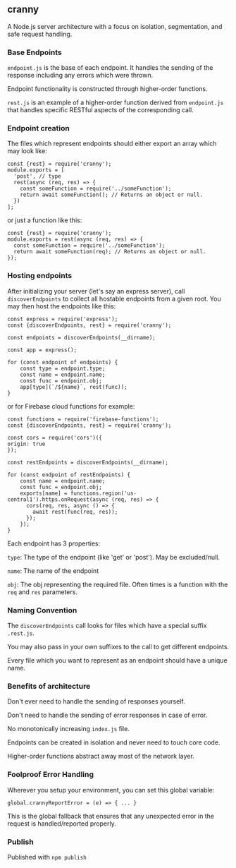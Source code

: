 ## cranny

A Node.js server architecture with a focus on 
isolation, segmentation, and safe request handling.

### Base Endpoints

`endpoint.js` is the base of each endpoint.
It handles the sending of the response including any errors which were thrown.

Endpoint functionality is constructed through higher-order functions.

`rest.js` is an example of a higher-order function derived from `endpoint.js` 
that handles specific RESTful aspects of the corresponding call.

### Endpoint creation

The files which represent endpoints should either export an array which may look like:

```
const {rest} = require('cranny');
module.exports = [
  'post', // type
  rest(async (req, res) => {
    const someFunction = require('../someFunction');
    return await someFunction(); // Returns an object or null.
  })
];
```

or just a function like this:

```
const {rest} = require('cranny');
module.exports = rest(async (req, res) => {
  const someFunction = require('../someFunction');
  return await someFunction(req); // Returns an object or null.
});
```

### Hosting endpoints
After initializing your server (let's say an express server),
call `discoverEndpoints` to collect all hostable endpoints from a given root.
You may then host the endpoints like this:

```
const express = require('express');
const {discoverEndpoints, rest} = require('cranny');

const endpoints = discoverEndpoints(__dirname);

const app = express();

for (const endpoint of endpoints) {
    const type = endpoint.type;
    const name = endpoint.name;
    const func = endpoint.obj;
    app[type](`/${name}`, rest(func));
}
```

or for Firebase cloud functions for example:

```
const functions = require('firebase-functions');
const {discoverEndpoints, rest} = require('cranny');

const cors = require('cors')({
origin: true
});

const restEndpoints = discoverEndpoints(__dirname);

for (const endpoint of restEndpoints) {
    const name = endpoint.name;
    const func = endpoint.obj;
    exports[name] = functions.region('us-central1').https.onRequest(async (req, res) => {
      cors(req, res, async () => {
        await rest(func(req, res));
      });
    });
}
```

Each endpoint has 3 properties:

`type`: The type of the endpoint (like 'get' or 'post'). May be excluded/null.

`name`: The name of the endpoint

`obj`: The obj representing the required file. Often times is a function with the `req` and `res` parameters.


### Naming Convention
The `discoverEndpoints` call looks for files which have a special suffix `.rest.js`.

You may also pass in your own suffixes to the call to get different endpoints.

Every file which you want to represent as an endpoint should 
have a unique name.

### Benefits of architecture
Don't ever need to handle the sending of responses yourself.

Don't need to handle the sending of error responses in case of error.

No monotonically increasing `index.js` file.

Endpoints can be created in isolation and never need to touch core code.

Higher-order functions abstract away most of the network layer.

### Foolproof Error Handling
Wherever you setup your environment, you can set this global variable:

`global.crannyReportError = (e) => { ... }`

This is the global fallback that ensures that any unexpected error in the request
is handled/reported properly.

### Publish
Published with `npm publish`

